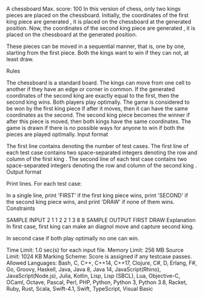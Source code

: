 A chessboard
Max. score: 100
In this version of chess, only two kings pieces are placed on the chessboard. Initially, the coordinates of the first king piece are generated , it is placed on the chessboard at the generated position. Now, the coordinates of the second king piece are generated , it is placed on the chessboard at the generated position.

These pieces can be moved in a sequential manner, that is, one by one, starting from the first piece. Both the kings want to win if they can not, at least draw.

Rules

The chessboard is a standard  board.
The kings can move from one cell to another if they have an edge or corner in common.
If the generated coordinates of the second king are exactly equal to the first, then the second king wins.
Both players play optimally.
The game is considered to be won by the first king piece if after it moves, then it can have the same coordinates as the second. The second king piece becomes the winner if after this piece is moved, then both kings have the same coordinates. The game is drawn if there is no possible ways for anyone to win if both the pieces are played optimally.
Input format

The first line contains  denoting the number of test cases.
The first line of each test case contains two space-separated integers denoting the row and column of the first king .
The second line of each test case contains two space-separated integers denoting the row and column of the second king .
Output format

Print  lines. For each test case:

In a single line, print 'FIRST' if the first king piece wins, print 'SECOND' if the second king piece wins, and print 'DRAW' if none of them wins.
Constraints



SAMPLE INPUT 
2
1 1
2 2
1 3
8 8
SAMPLE OUTPUT 
FIRST
DRAW
Explanation
In first case, first king can make an diagnol move and capture second king.

In second case if both play optimally no one can win.

Time Limit:	1.0 sec(s) for each input file.
Memory Limit:	256 MB
Source Limit:	1024 KB
Marking Scheme:	Score is assigned if any testcase passes.
Allowed Languages:	Bash, C, C++, C++14, C++17, Clojure, C#, D, Erlang, F#, Go, Groovy, Haskell, Java, Java 8, Java 14, JavaScript(Rhino), JavaScript(Node.js), Julia, Kotlin, Lisp, Lisp (SBCL), Lua, Objective-C, OCaml, Octave, Pascal, Perl, PHP, Python, Python 3, Python 3.8, Racket, Ruby, Rust, Scala, Swift-4.1, Swift, TypeScript, Visual Basic
